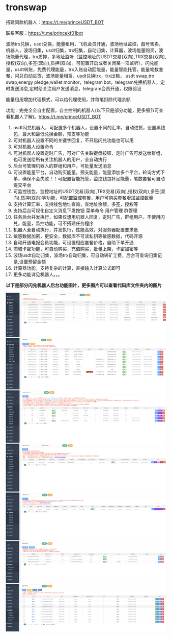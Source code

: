 # tronswap
搭建同款机器人：https://t.me/princeUSDT_BOT

联系客服：https://t.me/princekf01bot

波场trx兑换，usdt兑换，能量租用，飞机会员开通，波场地址监控，靓号售卖，机器人，波场归集，usdt归集，trx归集，自动归集，计算器，波场能量购买，波场能量代理，trx质押，多地址监听（监控地址的USDT交易(双向),TRX交易(双向),授权(双向),多签(双向),质押(双向)。可配置开启或者关闭某一项监听），闪兑能量，usdt转账，免费代理能量，trx入账自动回能量，能量智能托管，能量笔数套餐，闪兑自动进货，波场能量租赁，usdt兑换trx，trx出租， usdt swap,trx swap,energy pledge,wallet monitor，telegram bot，telegram兑换机器人，定时发送消息,定时给关注用户发送消息，telegram会员开通，权限验证

能量租用增加代理模式，可以给代理使用，并每笔扣除代理余额

功能：完完全全自主配置，自主控制的机器人(以下只是部分功能，更多细节可查看机器人了解)。https://t.me/princeUSDT_BOT
1. usdt闪兑机器人，可配置多个机器人，设置不同的汇率，自动进货，设置黑钱包，最大和最低兑换金额，预支等功能
2. 可对机器人设置不同的关键字回复，不开启闪兑功能也可以用
3. 可对机器人设置命令 
4. 可对机器人设置定时广告，可对广告关联键盘按钮，定时广告可发送给群组，也可发送给所有关注机器人的用户，全自动执行
5. 后台可管理机器人的群组和用户，可批量发送消息
6. 可设置能量平台，自动购买能量，预支能量，能量添加多个平台，轮询方式下单，确保不会失败！！可配置智能托管，监控钱包补足能量，笔数套餐可自动提交平台
7. 可监控钱包，监控地址的USDT交易(双向),TRX交易(双向),授权(双向),多签(双向),质押(双向)等功能，可配置监控套餐，用户可购买套餐增加监控数量
8. 支持计算汇率，支持钱包地址查询，查地址余额，多签，授权等
9. 支持后台可视化自定义消息下发按钮 菜单命令 用户管理 群管理  
10. 任务后台并发执行，如果仅想用机器人回复，定时广告，群组用户。不使用闪兑，能量，监控功能，可不搭建任务程序
11. 机器人全自动执行，并发执行，性能高效，对服务器配置要求低
12. 敏感数据加密，更安全，数据库不可读私钥等敏感数据，代码开源
13. 自动开通电报会员功能，可设置相应套餐价格，自助下单开通
14. 商城卡密功能，可自动购买，充值购买，批量上架，卡密加密等
15. 波场usdt自动归集，波场trx自动归集，可自动转矿工费，后台可查询归集记录,设置预留金额
16. 计算器功能，支持复杂的计算，直接输入计算公式即可
17. 更多功能详见机器人。。。 


<b>以下是部分闪兑机器人后台功能图片，更多图片可以查看代码库文件夹内的图片</b>

<img src="https://github.com/PrinceCoder8/tronswap/blob/main/%E5%9B%BE%E7%89%87/%E5%85%85%E5%80%BC%E4%BA%A4%E6%98%93.png?raw=true">
<img src="https://github.com/PrinceCoder8/tronswap/blob/main/%E5%9B%BE%E7%89%87/%E6%9C%BA%E5%99%A8%E4%BA%BA%E5%85%B3%E9%94%AE%E5%AD%97%E5%9B%9E%E5%A4%8D.png?raw=true">
<img src="https://github.com/PrinceCoder8/tronswap/blob/main/%E5%9B%BE%E7%89%87/%E8%83%BD%E9%87%8F%E5%B9%B3%E5%8F%B0.png?raw=true">
<img src="https://github.com/PrinceCoder8/tronswap/blob/main/%E5%9B%BE%E7%89%87/%E9%97%AA%E5%85%91%E9%92%B1%E5%8C%85.png?raw=true">
<img src="https://github.com/PrinceCoder8/tronswap/blob/main/%E5%9B%BE%E7%89%87/%E9%A3%9E%E6%9C%BA%E4%BC%9A%E5%91%98.png?raw=true">
<img src="https://github.com/PrinceCoder8/tronswap/blob/main/%E5%9B%BE%E7%89%87/%E7%9B%91%E6%8E%A7%E5%9C%B0%E5%9D%80%E9%92%B1%E5%8C%85.png?raw=true">
<img src="https://github.com/PrinceCoder8/tronswap/blob/main/%E5%9B%BE%E7%89%87/%E5%8D%A1%E5%AF%86%E7%AE%A1%E7%90%86.png?raw=true">
